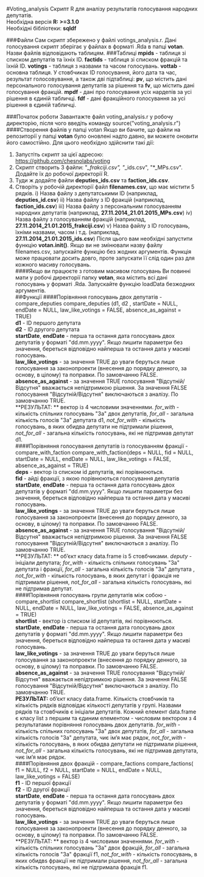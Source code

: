 #Voting_analysis
Скрипт R для аналізу результатів голосування народних депутатів.  
Необхідна версія **R: >=3.1.0**  
Необхідні бібліотеки: **sqldf**  

###Файли
Сам скрипт збережено у файлі votings_analysis.r. Дані голосування скрипт зберігає у файлах в форматі .Rda в папці **votan**. Назви файлів відповідають таблицям.
###Таблиці
**mpids** - таблиця зі списком депутатів та їхніх ID. 
**factids** - таблиця зі списком фракцій та їхній ID.
**votings** - таблиця з назвами та часом голосувань. 
**vottab** - основна таблиця. У стовбчиках ID голосування, його дата та час, результат голосовування, а також дві підтаблиці: **pv**, що містить дані персонального голосування депутатів за рішення та **fv**, що містить дані голосування фракцій. 
**mpdf** - дані про голосування усіх нардепів за усі рішення в єдиній табличці. 
**fdf** - дані фракційного голосування за усі рішення в єдиній табличці.

###Початок роботи
Завантажте файл voting_analysis.r у робочу директорію, після чого введіть команду source("voting_analysis.r")  
####Створення файлів у папці votan
Якщо ви бачите, що файли на репозиторії у папці **votan** було оновлені надто давно, ви можете оновити його самостійно. Для цього необхідно здійснити такі дії:
1. Запустіть скрипт за цієї адресою: https://github.com/chesnolabs/voting
2. Скрипт створить 3 файли: "*_frakciji.csv", "*_ids.csv", "*_MPs.csv". Додайте їх до робочої директорії R.
3. Туди ж додайте файли **deputies_ids.csv** та **faction_ids.csv**.
4. Створіть у робочій директорії файл **filenames.csv**, що має містити 5 рядків.
i) Назва файлу з депутатськими ID (наприклад, **deputies_id.csv**)
ii) Назва файлу з ID фракцій (наприклад, **faction_ids.csv**)
iii) Назва файлу з персональним голосуванням народних депутатів (наприклад, **27.11.2014_21.01.2015_MPs.csv**)
iv) Назва файлу з голосуванням фракцій (наприклад, **27.11.2014_21.01.2015_frakciji.csv**)
v) Назва файлу з ID голосувань, їхніми назвами, часом і т.д. (наприклад, **27.11.2014_21.01.2015_ids.csv**)
Після цього вам необхідні запустити функцію **votan.init()**. Якщо ви не змінювали назву файлу filenames.csv, запускайте функцію без жодних аргументів. Функція може працювати досить довго, проте запускати її слід один раз для кожного масиву голосувань.  
####Якщо ви працюєте з готовим масивом голосувань
Ви повинні мати у робочі директорії папку **votan**, яка містить всі дані голосувань у форматі .Rda. Запускайте функцію loadData безжодних аргументів.  
##Функції
####Порівняння голосувань двох депутатів - compare_deputies
compare_deputies (d1, d2 , startDate = NULL, endDate = NULL, law_like_votings = FALSE, absence_as_against = TRUE)  
**d1** - ID першого депутата  
**d2** - ID другого депутата  
**startDate**, **endDate** - перша та остання дата голосувань двох депутатів у форматі "dd.mm.yyyy". Якщо лишити параметри без значення, береться відповідно найперша та остання дата у масиві голосувань.   
**law_like_votings** - за значення TRUE до уваги беруться лише голосування за законопроекти (внесення до порядку денного, за основу, в цілому) та поправки. По замовчанню FALSE.  
**absence_as_against** - за значення TRUE голосування "Відсутній/Відсутня" вважається непідтримкою рішення. За значення FALSE голосування "Відсутній/Відсутня" виключаються з аналізу. По замовчанню TRUE.  
**РЕЗУЛЬТАТ: ** вектор із 4 числовими значеннями. *for_with* - кількість спільних голосувань "За" двох депутатів, *for_all* - загальна кількість голосів "За" депутата d1, *not_for_with* - кількість голосувань, в яких обидва депутати не підтримали рішення, *not_for_all* - загальна кількість голосувань, які не підтримав депутат d1.  
####Порівняння голосування депутатів із голосуванням фракції - compare_with_faction
compare_with_faction(deps = NULL, fid = NULL, startDate = NULL, endDate = NULL, law_like_votings = FALSE, absence_as_against = TRUE)  
**deps** - вектор із списком id депутатів, які порівнюються.  
**fid** - айді фракції, з якою порівнюються голосування депутатів  
**startDate**, **endDate** - перша та остання дата голосувань двох депутатів у форматі "dd.mm.yyyy". Якщо лишити параметри без значення, береться відповідно найперша та остання дата у масиві голосувань.   
**law_like_votings** - за значення TRUE до уваги беруться лише голосування за законопроекти (внесення до порядку денного, за основу, в цілому) та поправки. По замовчанню FALSE.  
**absence_as_against** - за значення TRUE голосування "Відсутній/Відсутня" вважається непідтримкою рішення. За значення FALSE голосування "Відсутній/Відсутня" виключаються з аналізу. По замовчанню TRUE.  
**РЕЗУЛЬТАТ: ** об’єкт класу data.frame із 5 стовбчиками. *deputy* - ініціали депутата;  *for_with* - кількість спільних голосувань "За" депутата і фракції, *for_all* - загальна кількість голосів "За" депутата , *not_for_with* - кількість голосувань, в яких депутат і фракція не підтримали рішення, *not_for_all* - загальна кількість голосувань, які не підтримав депутат.  
####Порівняння голосувань групи депутатів між собою - compare_shortlist
compare_shortlist (shortlist = NULL, startDate = NULL, endDate = NULL, law_like_votings = FALSE, absence_as_against = TRUE)  
**shortlist** - вектор із списком id депутатів, які порівнюються.  
**startDate**, **endDate** - перша та остання дата голосувань двох депутатів у форматі "dd.mm.yyyy". Якщо лишити параметри без значення, береться відповідно найперша та остання дата у масиві голосувань.  
**law_like_votings** - за значення TRUE до уваги беруться лише голосування за законопроекти (внесення до порядку денного, за основу, в цілому) та поправки. По замовчанню FALSE.  
**absence_as_against** - за значення TRUE голосування "Відсутній/Відсутня" вважається непідтримкою рішення. За значення FALSE голосування "Відсутній/Відсутня" виключаються з аналізу. По замовчанню TRUE.  
**РЕЗУЛЬТАТ:** об’єкт класу data.frame. Кількість стовбчиків та кількість рядків відповідає кількості депутатів у групі. Назвами рядків та стовбчиків є ініціали депутатів. Кожний елемент data.frame є класу list з першим та єдиним елементом - числовим вектором з 4 результатами порівняння голосувань двох депутатів.   *for_with* - кількість спільних голосувань "За" двох депутатів, *for_all* - загальна кількість голосів "За" депутата, чиє ім’я має рядок, *not_for_with* - кількість голосувань, в яких обидва депутати не підтримали рішення, *not_for_all* - загальна кількість голосувань, які не підтримав депутата, чиє ім’я має рядок.  
####Порівняння двох фракцій - compare_factions
compare_factions( f1 = NULL, f2 = NULL, startDate = NULL, endDate = NULL, law_like_votings = FALSE)  
**f1** - ID першої фракції  
**f2** - ID другої фракції  
**startDate**, **endDate** - перша та остання дата голосувань двох депутатів у форматі "dd.mm.yyyy". Якщо лишити параметри без значення, береться відповідно найперша та остання дата у масиві голосувань.   
**law_like_votings** - за значення TRUE до уваги беруться лише голосування за законопроекти (внесення до порядку денного, за основу, в цілому) та поправки. По замовчанню FALSE.  
**РЕЗУЛЬТАТ: ** вектор із 4 числовими значеннями. *for_with* - кількість спільних голосувань "За" двох фракцій, *for_all* - загальна кількість голосів "За" фракції f1, *not_for_with* - кількість голосувань, в яких обидвs фракції не підтримали рішення, *not_for_all* - загальна кількість голосувань, які не підтримала фракція f1.  
